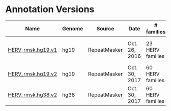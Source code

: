 # Annotation Versions

| Name | Genome | Source | Date | # families | # loci | Notes |
| --- | --- | --- | --- | --- | ---:| --- |
| [HERV_rmsk.hg19.v1](./HERV_rmsk.hg19.v1) | hg19	| RepeatMasker | Oct. 26, 2016 | 23 HERV families | 4,546 | Used in Telescope methods manuscript. |
| [HERV_rmsk.hg19.v2](./HERV_rmsk.hg19.v2) | hg19	| RepeatMasker | Oct. 30, 2017 | 60 HERV families | 14,896 | |
| [HERV_rmsk.hg38.v2](./HERV_rmsk.hg38.v2) | hg38	| RepeatMasker | Oct. 30, 2017 | 60 HERV families | 14,968 | |


